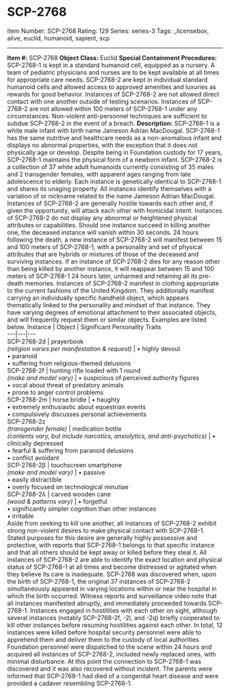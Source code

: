 # SCP-2768
Item Number: SCP-2768
Rating: 129
Series: series-3
Tags: _licensebox, alive, euclid, humanoid, sapient, scp

---

**Item #:** SCP-2768
**Object Class:** Euclid
**Special Containment Procedures:** SCP-2768-1 is kept in a standard humanoid cell, equipped as a nursery. A team of pediatric physicians and nurses are to be kept available at all times for appropriate care needs.
SCP-2768-2 are kept in individual standard humanoid cells and allowed access to approved amenities and luxuries as rewards for good behavior. Instances of SCP-2768-2 are not allowed direct contact with one another outside of testing scenarios. Instances of SCP-2768-2 are not allowed within 100 meters of SCP-2768-1 under any circumstances. Non-violent anti-personnel techniques are sufficient to subdue SCP-2768-2 in the event of a breach.
**Description:** SCP-2768-1 is a white male infant with birth name Jameson Adrian MacDougal. SCP-2768-1 has the same nutritive and healthcare needs as a non-anomalous infant and displays no abnormal properties, with the exception that it does not physically age or develop. Despite being in Foundation custody for 17 years, SCP-2768-1 maintains the physical form of a newborn infant.
SCP-2768-2 is a collection of 37 white adult humanoids currently consisting of 35 males and 2 transgender females, with apparent ages ranging from late adolescence to elderly. Each instance is genetically identical to SCP-2768-1 and shares its unaging property. All instances identify themselves with a variation of or nickname related to the name Jameson Adrian MacDougal.
Instances of SCP-2768-2 are generally hostile towards each other and, if given the opportunity, will attack each other with homicidal intent. Instances of SCP-2768-2 do not display any abnormal or heightened physical attributes or capabilities. Should one instance succeed in killing another one, the deceased instance will vanish within 30 seconds. 24 hours following the death, a new instance of SCP-2768-2 will manifest between 15 and 100 meters of SCP-2768-1, with a personality and set of physical attributes that are hybrids or mixtures of those of the deceased and surviving instances. If an instance of SCP-2768-2 dies for any reason other than being killed by another instance, it will reappear between 15 and 100 meters of SCP-2768-1 24 hours later, unharmed and retaining all its pre-death memories.
Instances of SCP-2768-2 manifest in clothing appropriate to the current fashions of the United Kingdom. They additionally manifest carrying an individually specific handheld object, which appears thematically linked to the personality and mindset of that instance. They have varying degrees of emotional attachment to their associated objects, and will frequently request them or similar objects. Examples are listed below.
Instance | Object | Significant Personality Traits  
---|---|---  
SCP-2768-2d | prayerbook  
_(religion varies per manifestation & request)_ | • highly devout  
• paranoid  
• suffering from religious-themed delusions  
SCP-2768-2f | hunting rifle loaded with 1 round  
_(make and model vary)_ | • suspicious of perceived authority figures  
• vocal about threat of predatory animals  
• prone to anger control problems  
SCP-2768-2m | horse bridle | • haughty  
• extremely enthusiastic about equestrian events  
• compulsively discusses personal achievements  
SCP-2768-2z  
_(transgender female)_ | medication bottle  
_(contents vary, but include narcotics, anxiolytics, and anti-psychotics)_ | • clinically depressed  
• fearful & suffering from paranoid delusions  
• conflict avoidant  
SCP-2768-2β | touchscreen smartphone  
_(make and model vary)_ | • passive  
• easily distractible  
• overly focused on technological minutiae  
SCP-2768-2λ | carved wooden cane  
_(wood & patterns vary)_ | • forgetful  
• significantly simpler cognition than other instances  
• irritable  
Aside from seeking to kill one another, all instances of SCP-2768-2 exhibit strong non-violent desires to make physical contact with SCP-2768-1. Stated purposes for this desire are generally highly possessive and protective, with reports that SCP-2768-1 belongs to that specific instance and that all others should be kept away or killed before they steal it. All instances of SCP-2768-2 are able to identify the exact location and physical status of SCP-2768-1 at all times and become distressed or agitated when they believe its care is inadequate.
SCP-2768 was discovered when, upon the birth of SCP-2768-1, the original 37 instances of SCP-2768-2 simultaneously appeared in varying locations within or near the hospital in which the birth occurred. Witness reports and surveillance video note that all instances manifested abruptly, and immediately proceeded towards SCP-2768-1. Instances engaged in hostilities with each other on sight, although several instances (notably SCP-2768-2f, -2l, and -2q) briefly cooperated to kill other instances before resuming hostilities against each other. In total, 12 instances were killed before hospital security personnel were able to apprehend them and deliver them to the custody of local authorities. Foundation personnel were dispatched to the scene within 24 hours and acquired all instances of SCP-2768-2, included newly replaced ones, with minimal disturbance. At this point the connection to SCP-2768-1 was discovered and it was also recovered without incident. The parents were informed that SCP-2768-1 had died of a congenital heart disease and were provided a cadaver resembling SCP-2768-1.